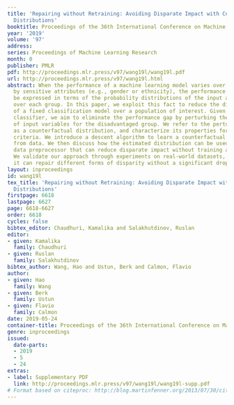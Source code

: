 ```yaml
---
title: 'Repairing without Retraining: Avoiding Disparate Impact with Counterfactual
  Distributions'
booktitle: Proceedings of the 36th International Conference on Machine Learning
year: '2019'
volume: '97'
address: 
series: Proceedings of Machine Learning Research
month: 0
publisher: PMLR
pdf: http://proceedings.mlr.press/v97/wang19l/wang19l.pdf
url: http://proceedings.mlr.press/v97/wang19l.html
abstract: When the performance of a machine learning model varies over groups defined
  by sensitive attributes (e.g., gender or ethnicity), the performance disparity can
  be expressed in terms of the probability distributions of the input and output variables
  over each group. In this paper, we exploit this fact to reduce the disparate impact
  of a fixed classification model over a population of interest. Given a black-box
  classifier, we aim to eliminate the performance gap by perturbing the distribution
  of input variables for the disadvantaged group. We refer to the perturbed distribution
  as a counterfactual distribution, and characterize its properties for common fairness
  criteria. We introduce a descent algorithm to learn a counterfactual distribution
  from data. We then discuss how the estimated distribution can be used to build a
  data preprocessor that can reduce disparate impact without training a new model.
  We validate our approach through experiments on real-world datasets, showing that
  it can repair different forms of disparity without a significant drop in accuracy.
layout: inproceedings
id: wang19l
tex_title: 'Repairing without Retraining: Avoiding Disparate Impact with Counterfactual
  Distributions'
firstpage: 6618
lastpage: 6627
page: 6618-6627
order: 6618
cycles: false
bibtex_editor: Chaudhuri, Kamalika and Salakhutdinov, Ruslan
editor:
- given: Kamalika
  family: Chaudhuri
- given: Ruslan
  family: Salakhutdinov
bibtex_author: Wang, Hao and Ustun, Berk and Calmon, Flavio
author:
- given: Hao
  family: Wang
- given: Berk
  family: Ustun
- given: Flavio
  family: Calmon
date: 2019-05-24
container-title: Proceedings of the 36th International Conference on Machine Learning
genre: inproceedings
issued:
  date-parts:
  - 2019
  - 5
  - 24
extras:
- label: Supplementary PDF
  link: http://proceedings.mlr.press/v97/wang19l/wang19l-supp.pdf
# Format based on citeproc: http://blog.martinfenner.org/2013/07/30/citeproc-yaml-for-bibliographies/
---
```

